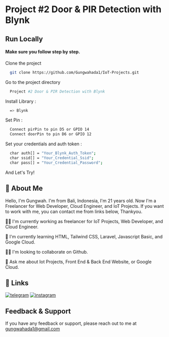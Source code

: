
# Project #2 Door & PIR Detection with Blynk


## Run Locally

#### Make sure you follow step by step.

Clone the project

```bash
  git clone https://github.com/Gungwahada1/IoT-Projects.git
```

Go to the project directory

```bash
  Project #2 Door & PIR Detection with Blynk
```

Install Library :
```bash
  => Blynk
```

Set Pin :
```bash
  Connect pirPin to pin D5 or GPIO 14
  Connect doorPin to pin D6 or GPIO 12
```

Set your credentials and auth token :
```bash
  char auth[] = "Your_Blynk_Auth_Token";
  char ssid[] = "Your_Credential_Ssid";
  char pass[] = "Your_Credential_Password";
```
And Let's Try!
## 🚀 About Me
Hello, I'm Gungwah. I'm from Bali, Indonesia, I'm 21 years old. Now I'm a Freelancer for Web Developer, Cloud Engineer, and IoT Projects. If you want to work with me, you can contact me from links below, Thankyou.

👩‍💻 I'm currently working as freelancer for IoT Projects, Web Developer, and Cloud Engineer. 

🧠 I'm currently learning HTML, Tailwind CSS, Laravel, Javascript Basic, and Google Cloud. 

👯‍♀️ I'm looking to collaborate on Github.

💬 Ask me about Iot Projects, Front End & Back End Website, or Google Cloud.


## 🔗 Links
[![telegram](https://img.shields.io/badge/telegram-1DA1F2?style=for-the-badge&logo=telegram&logoColor=white)](https://t.me/agungsemaraa)
[![instagram](https://img.shields.io/badge/instagram-DD2A7B?style=for-the-badge&logo=instagram&logoColor=white)](https://www.instagram.com/agungsemaraa)

## Feedback & Support

If you have any feedback or support, please reach out to me at gungwahada1@gmail.com